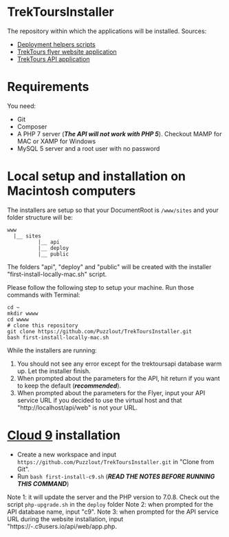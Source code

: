 # TrekToursInstaller

The repository within which the applications will be installed.
Sources:
- [Deployment helpers scripts](https://github.com/Puzzlout/CloudDeploy)
- [TrekTours flyer website application](https://github.com/Puzzlout/TrekToursFlyer)
- [TrekTours API application](https://github.com/Puzzlout/TrekToursApi)

# Requirements

You need:
- Git
- Composer
- A PHP 7 server (***The API will not work with PHP 5***). Checkout MAMP for MAC or XAMP for Windows
- MySQL 5 server and a root user with no password

# Local setup and installation on Macintosh computers

The installers are setup so that your DocumentRoot is `/www/sites` and your folder structure will be:

```
www
  |__ sites
		  |__ api
		  |__ deploy
		  |__ public
```

The folders "api", "deploy" and "public" will be created with the installer "first-install-locally-mac.sh" script.

Please follow the following step to setup your machine. Run those commands with Terminal:
```
cd ~
mkdir wwww
cd wwww
# clone this repository
git clone https://github.com/Puzzlout/TrekToursInstaller.git
bash first-install-locally-mac.sh
```

While the installers are running:
1. You should not see any error except for the trektoursapi database warm up. Let the installer finish.
2. When prompted about the parameters for the API, hit return if you want to keep the default (***recommended***).
3. When prompted about the parameters for the Flyer, input your API service URL if you decided to use the virtual host 
and that "http://localhost/api/web" is not your URL. 

# [Cloud 9](http://c9.io/) installation

- Create a new workspace and input `https://github.com/Puzzlout/TrekToursInstaller.git` in "Clone from Git".
- Run `bash first-install-c9.sh` (***READ THE NOTES BEFORE RUNNING THIS COMMAND***)

Note 1: it will update the server and the PHP version to 7.0.8. Check out the script `php-upgrade.sh` in the `deploy` folder
Note 2: when prompted for the API database name, input "c9".
Note 3: when prompted for the API service URL during the website installation, input "https://***<your workspace name>***-***<your c9 username>***.c9users.io/api/web/app.php.